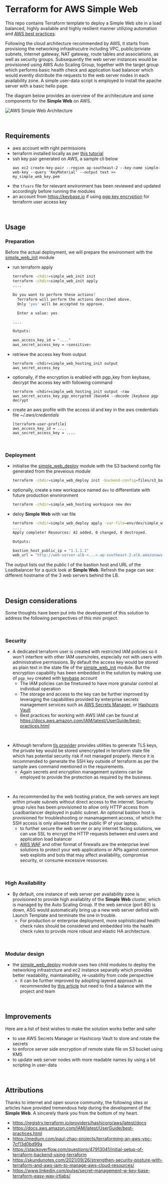 # Terraform for AWS Simple Web

This repo contains Terraform template to deploy a Simple Web site in a load balanced, highly available and highly resilient manner utilizing automation and [AWS best practices](https://docs.aws.amazon.com/whitepapers/latest/web-application-hosting-best-practices/an-aws-cloud-architecture-for-web-hosting.html). 

Following the cloud architecture recommended by AWS, it starts from provisiong the networking infrastrucutre including VPC, public/priviate subnets, Internet gateway, NAT gateway, route tables and associations, as well as security groups. Subsequently the web server instances would be provisioned using AWS Auto Scaling Group, together with the target group which performs basic health check and application load balancer which would evently distribute the requests  to the web server nodes in each availability zone. A simple user-data script is employed to install the apache server with a basic hello page. 

The diagram below provides an overview of the architecuture and some components for the **Simple Web** on AWS.

![AWS Simple Web Architecture](./files/aws_simple_web.png)

&nbsp;
## Requirements
- aws account with right permissions
- terraform installed locally as per [this tutorial](https://learn.hashicorp.com/tutorials/terraform/install-cli)
- ssh key pair generated on AWS, a sample cli below
    ```
    aws ec2 create-key-pair --region ap-southeast-2 --key-name simple-web-key --query 'KeyMaterial' --output text >> my_simple_web_key.pem
    ```
- the `tfvars` file for relevant environment has been reviewed and updated accordingly before running the modules
- an account from https://keybase.io if using [pgp key encryption](https://www.linkedin.com/pulse/secret-management-w-key-base-terraform-easy-way-jrtlabs/) for terraform user access key

&nbsp;
## Usage 

### Preparation
Before the actual deployment, we will prepare the environment with the [simple_web_init](./simple_web_init) module
- run terraform apply

  ```bash
  terraform -chdir=simple_web_init init
  terraform -chdir=simple_web_init apply
  ....
  
  Do you want to perform these actions?
    Terraform will perform the actions described above.
    Only 'yes' will be accepted to approve.
  
    Enter a value: yes
  
  ....
  
  Outputs:
  
  aws_access_key_id = "...."
  aws_secret_access_key = <sensitive>
  ```

- retrieve the access key from output
  ```
  terraform -chdir=simple_web_hosting_init output aws_secret_access_key
  ```
- optionally, if the encryption is enabled with pgp_key from keybase, decrypt the access key with following command
   ```
   terraform -chdir=simple_web_hosting_init output -raw aws_secret_access_key_pgp_encrypted |base64 --decode |keybase pgp decrypt
   ```

- create an aws profile with the access id and key in the aws credentials file _~/.aws/credentials_ 
  ```
  [terraform-user-profile]
  aws_access_key_id = ....
  aws_secret_access_key = ....
  ```

&nbsp;
### Deployment
- initialise the [simple_web_deploy](./simple_web_deploy) module  with the S3 backend config file generated from the preveious module

  ```bash
  terraform -chdir=simple_web_deploy init -backend-config=files/s3_backend_config 
  ```

- optionally, create a new workspace named `dev` to differentiate with future production envnironment

  ```bash
  terraform -chdir=simple_web_hosting workspace new dev
  ```
- deloy **Simple Web** with var file

  ```bash
  terraform -chdir=simple_web_deploy apply -var-file=env/dev/simple_web.tfvars
  ....
  Apply complete! Resources: 42 added, 0 changed, 0 destroyed.
  
  Outputs:
  
  bastion_host_public_ip = "1.1.1.1"
  web_url = "http://web-server-alb-<...>.ap-southeast-2.elb.amazonaws.com"
  ```
The output lists out the public I of the bastion host and URL of the Loadbalancer for a quick look at **Simple Web**. Refresh the page can see different hostname of the 3 web servers behind the LB.

&nbsp;
## Design considerations
Some thoughts have been put into the development of this solution to address the following perspectives of this mini project.

&nbsp;
### Security
- A dedicated terraform user is created with restricted IAM policies so it won't interfere with other IAM users/roles, especially not with users with administrative permissions. By default the access key would be stored as plain text in the state file of the [simple_web_init](./simple_web_init) module. But the encryption capability has been embedded in the solution by making use of `pgp_key` created with [keybase](https://keybase.io) account
  - The IAM policies can be finetuned to have more granular control at individual operation
  - The storage and access to the key can be further improved by leveraging the capabilities provided by enterprise secrets management services such as [AWS Secrets Manager](https://aws.amazon.com/secrets-manager/), or [Hashcorp Vault](https://www.vaultproject.io/)
  - Best practices for working with AWS IAM can be found at https://docs.aws.amazon.com/IAM/latest/UserGuide/best-practices.html

&nbsp;
- Although terraform [tls provider](https://registry.terraform.io/providers/hashicorp/tls/latest/docs/resources/private_key) provides utilities to generate TLS keys, the private key would be stored unencrypted in terraform state file which has potential security risk if not managed properly. Hence it is recommended to generate the SSH key outside of terraform as per the sample aws command mentioned in the requirements. 
  - Again secrets and encryption management systems can be employed to provide the protection as required by the business.

&nbsp;
- As recommended by the web hosting pratice, the web servers are kept within private subnets without direct access to the internet. Security group rules has been provisioned to allow only HTTP access from Loadbanlancer deployed in public subnet. An optional bastion host is provisioned for troubleshooting or manamagement access, of which the SSH access is only allowed from the public IP of your laptop.
  - to further secure the web server or any internet facing solutions, we can use SSL to encrypt the HTTP requests between end users and application load balancer
  - [AWS WAF](https://aws.amazon.com/waf/) and other format of firewalls are the enterprise level solutions to protect your web applications or APIs against common web exploits and bots that may affect availability, compromise security, or consume excessive resources.

&nbsp;
### High Availability
- By default, one instance of web server per availability zone is provisioned to provide high availablity of the **Simple Web** cluster, which is managed by the Auto Scaling Group. If the web service (port 80) is down, ASG would automatically bring up a new web server defind with Launch Template and terminate the one in trouble.
  - For production or enterprise deployment, more sophisticated health check rules should be considered and embedded into the health check rules to provide more robust and elastic HA architecture. 

&nbsp;
### Modular design
- the [simple_web_deploy](./simple_web_deploy) module uses two child modules to deploy the networking infrastrcture and ec2 instance separatly which provides better readability, maintainability, re-usability from code perspective
  - it can be further improved by adopting layered approach as recommended by [this article](https://skundunotes.com/2021/09/26/strengthen-security-posture-with-terraform-and-aws-iam-to-manage-aws-cloud-resources/) but need to find a balance with the project and team

&nbsp;
## Improvements
Here are a list of best wishes to make the solution works better and safer
- to use AWS Secrets Manager or Hashicorp Vault to store and rotate the secrets 
- to enforce server side encryption of remote state file on S3 bucket using KMS
- to update web server nodes with more readable names by using a bit scripting in user-data

&nbsp;
## Attributions
Thanks to internet and open source community, the following sites or articles have provided tremendous help during the development of the **Simple Web**. A sincerely thank you from the bottom of my heart.
- https://registry.terraform.io/providers/hashicorp/aws/latest/docs
- https://docs.aws.amazon.com/IAM/latest/UserGuide/best-practices.html
- https://medium.com/paul-zhao-projects/terraforming-an-aws-vpc-7cf13d0bd99a
- https://stackoverflow.com/questions/47913041/initial-setup-of-terraform-backend-using-terraform
- https://skundunotes.com/2021/09/26/strengthen-security-posture-with-terraform-and-aws-iam-to-manage-aws-cloud-resources/
- https://www.linkedin.com/pulse/secret-management-w-key-base-terraform-easy-way-jrtlabs/
